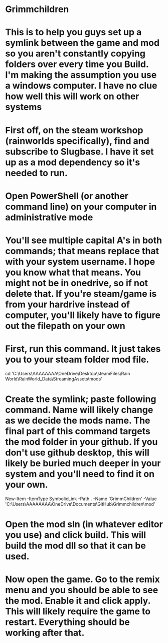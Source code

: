 # Grimmchildren

# This is to help you guys set up a symlink between the game and mod so you aren't constantly copying folders over every time you Build. I'm making the assumption you use a windows computer. I have no clue how well this will work on other systems

# First off, on the steam workshop (rainworlds specifically), find and subscribe to Slugbase. I have it set up as a mod dependency so it's needed to run.

# Open PowerShell (or another command line) on your computer in administrative mode
# You'll see multiple capital A's in both commands; that means replace that with your system username. I hope you know what that means. You might not be in onedrive, so if not delete that. If you're steam/game is from your hardrive instead of computer, you'll likely have to figure out the filepath on your own

# First, run this command. It just takes you to your steam folder mod file. 
cd 'C:\Users\AAAAAAAA\OneDrive\Desktop\steamFiles\Rain World\RainWorld_Data\StreamingAssets\mods'

# Create the symlink; paste following command. Name will likely change as we decide the mods name. The final part of this command targets the mod folder in your github. If you don't use github desktop, this will likely be buried much deeper in your system and you'll need to find it on your own.
New-Item -ItemType SymbolicLink -Path . -Name 'GrimmChildren' -Value 'C:\Users\AAAAAAAA\OneDrive\Documents\GitHub\Grimmchildren\mod'

# Open the mod sln (in whatever editor you use) and click build. This will build the mod dll so that it can be used.

# Now open the game. Go to the remix menu and you should be able to see the mod. Enable it and click apply. This will likely require the game to restart. Everything should be working after that. 